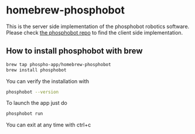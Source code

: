 # homebrew-phosphobot

This is the server side implementation of the phosphobot robotics software.
Please check [the phosphobot repo](https://github.com/phospho-app/phosphobot) to find the client side implementation.

## How to install phosphobot with brew

```bash
brew tap phospho-app/homebrew-phosphobot
brew install phosphobot
```

You can verify the installation with

```bash
phosphobot --version
```

To launch the app just do

```bash
phosphobot run
```

You can exit at any time with ctrl+c

